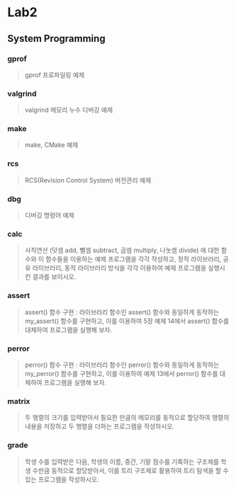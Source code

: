# Lab2
## System Programming

### gprof
> gprof 프로파일링 예제

### valgrind
> valgrind 메모리 누수 디버깅 예제

### make
> make, CMake 예제

### rcs
> RCS(Revision Control System) 버전관리 예제

### dbg
> 디버깅 명령어 예제

### calc
> 사칙연산 (덧셈 add, 뺄셈 subtract, 곱셈 multiply, 나눗셈 divide) 에 대한 함수와 이 함수들을 이용하는 예제 프로그램을 각각 작성하고, 
> 정적 라이브러리, 공유 라이브러리, 동적 라이브러리 방식을 각각 이용하여 예제 프로그램을 실행시킨 결과를 보이시오.

### assert
> assert() 함수 구현 : 라이브러리 함수인 assert() 함수와 동일하게 동작하는my_assert() 함수를 구현하고, 
> 이를 이용하여 5장 예제 14에서 assert() 함수를 대체하여 프로그램을 실행해 보자.

### perror
> perror() 함수 구현 : 라이브러리 함수인 perror() 함수와 동일하게 동작하는 my_perror() 함수를 구현하고, 
> 이를 이용하여 예제 13에서 perror() 함수를 대체하여 프로그램을 실행해 보자.

### matrix
> 두 행렬의 크기를 입력받아서 필요한 만큼의 메모리를 동적으로 할당하여 행렬의 내용을 저장하고 두 행렬을 더하는 프로그램을 작성하시오.

### grade
> 학생 수를 입력받은 다음, 학생의 이름, 중간, 기말 점수를 기록하는 구조체를 학생 수만큼 동적으로 할당받아서, 
> 이를 트리 구조체로 활용하여 트리 탐색을 할 수 있는 프로그램을 작성하시오.
